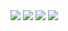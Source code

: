 <img src="https://img.shields.io/badge/JavaScript-F7DF1E?style=for-the-badge&logo=JavaScript&logoColor=FFFFFF"/>
<img src="https://img.shields.io/badge/C-A8B9CC?style=for-the-badge&logo=C&logoColor=FFFFFF"/>
<img src="https://img.shields.io/badge/C++-00599C?style=for-the-badge&logo=C\+\+&logoColor=white">
<img src="https://img.shields.io/badge/C#-239120?style=for-the-badge&logo=C Sharp#&logoColor=FFFFFF"/>
